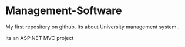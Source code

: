 Management-Software
===================

My first repository on github. Its about University management system .

Its an ASP.NET MVC project
